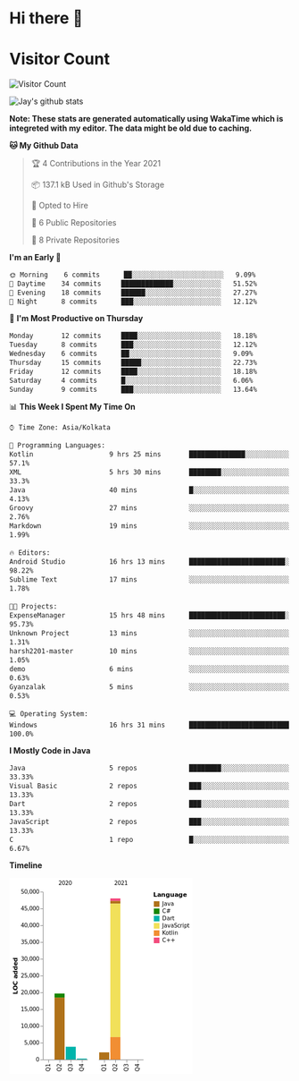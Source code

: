 # Hi there 👋 

# Visitor Count
![Visitor Count](https://profile-counter.glitch.me/jay-buddhdev/count.svg)

![Jay's github stats](https://github-readme-stats.vercel.app/api?username=jay-buddhdev&show_icons=true&theme=chartreuse-dark)

**Note: These stats are generated automatically using WakaTime which is integreted with my editor. The data might be old due to caching.**

<!--START_SECTION:waka-->
**🐱 My Github Data** 

> 🏆 4 Contributions in the Year 2021
 > 
> 📦 137.1 kB Used in Github's Storage 
 > 
> 💼 Opted to Hire
 > 
> 📜 6 Public Repositories 
 > 
> 🔑 8 Private Repositories  
 > 
**I'm an Early 🐤** 

```text
🌞 Morning    6 commits      ██░░░░░░░░░░░░░░░░░░░░░░░   9.09% 
🌆 Daytime    34 commits     █████████████░░░░░░░░░░░░   51.52% 
🌃 Evening    18 commits     ██████░░░░░░░░░░░░░░░░░░░   27.27% 
🌙 Night      8 commits      ███░░░░░░░░░░░░░░░░░░░░░░   12.12%

```
📅 **I'm Most Productive on Thursday** 

```text
Monday       12 commits     ████░░░░░░░░░░░░░░░░░░░░░   18.18% 
Tuesday      8 commits      ███░░░░░░░░░░░░░░░░░░░░░░   12.12% 
Wednesday    6 commits      ██░░░░░░░░░░░░░░░░░░░░░░░   9.09% 
Thursday     15 commits     █████░░░░░░░░░░░░░░░░░░░░   22.73% 
Friday       12 commits     ████░░░░░░░░░░░░░░░░░░░░░   18.18% 
Saturday     4 commits      █░░░░░░░░░░░░░░░░░░░░░░░░   6.06% 
Sunday       9 commits      ███░░░░░░░░░░░░░░░░░░░░░░   13.64%

```


📊 **This Week I Spent My Time On** 

```text
⌚︎ Time Zone: Asia/Kolkata

💬 Programming Languages: 
Kotlin                   9 hrs 25 mins       ██████████████░░░░░░░░░░░   57.1% 
XML                      5 hrs 30 mins       ████████░░░░░░░░░░░░░░░░░   33.3% 
Java                     40 mins             █░░░░░░░░░░░░░░░░░░░░░░░░   4.13% 
Groovy                   27 mins             ░░░░░░░░░░░░░░░░░░░░░░░░░   2.76% 
Markdown                 19 mins             ░░░░░░░░░░░░░░░░░░░░░░░░░   1.99%

🔥 Editors: 
Android Studio           16 hrs 13 mins      ████████████████████████░   98.22% 
Sublime Text             17 mins             ░░░░░░░░░░░░░░░░░░░░░░░░░   1.78%

🐱‍💻 Projects: 
ExpenseManager           15 hrs 48 mins      ████████████████████████░   95.73% 
Unknown Project          13 mins             ░░░░░░░░░░░░░░░░░░░░░░░░░   1.31% 
harsh2201-master         10 mins             ░░░░░░░░░░░░░░░░░░░░░░░░░   1.05% 
demo                     6 mins              ░░░░░░░░░░░░░░░░░░░░░░░░░   0.63% 
Gyanzalak                5 mins              ░░░░░░░░░░░░░░░░░░░░░░░░░   0.53%

💻 Operating System: 
Windows                  16 hrs 31 mins      █████████████████████████   100.0%

```

**I Mostly Code in Java** 

```text
Java                     5 repos             ████████░░░░░░░░░░░░░░░░░   33.33% 
Visual Basic             2 repos             ███░░░░░░░░░░░░░░░░░░░░░░   13.33% 
Dart                     2 repos             ███░░░░░░░░░░░░░░░░░░░░░░   13.33% 
JavaScript               2 repos             ███░░░░░░░░░░░░░░░░░░░░░░   13.33% 
C                        1 repo              █░░░░░░░░░░░░░░░░░░░░░░░░   6.67%

```


**Timeline**

![Chart not found](https://raw.githubusercontent.com/jay-buddhdev/jay-buddhdev/master/charts/bar_graph.png) 


<!--END_SECTION:waka-->


